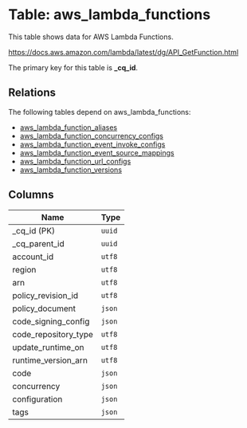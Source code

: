 # Table: aws_lambda_functions

This table shows data for AWS Lambda Functions.

https://docs.aws.amazon.com/lambda/latest/dg/API_GetFunction.html

The primary key for this table is **_cq_id**.

## Relations

The following tables depend on aws_lambda_functions:
  - [aws_lambda_function_aliases](aws_lambda_function_aliases.md)
  - [aws_lambda_function_concurrency_configs](aws_lambda_function_concurrency_configs.md)
  - [aws_lambda_function_event_invoke_configs](aws_lambda_function_event_invoke_configs.md)
  - [aws_lambda_function_event_source_mappings](aws_lambda_function_event_source_mappings.md)
  - [aws_lambda_function_url_configs](aws_lambda_function_url_configs.md)
  - [aws_lambda_function_versions](aws_lambda_function_versions.md)

## Columns

| Name          | Type          |
| ------------- | ------------- |
|_cq_id (PK)|`uuid`|
|_cq_parent_id|`uuid`|
|account_id|`utf8`|
|region|`utf8`|
|arn|`utf8`|
|policy_revision_id|`utf8`|
|policy_document|`json`|
|code_signing_config|`json`|
|code_repository_type|`utf8`|
|update_runtime_on|`utf8`|
|runtime_version_arn|`utf8`|
|code|`json`|
|concurrency|`json`|
|configuration|`json`|
|tags|`json`|
